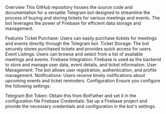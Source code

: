 Overview
This GitHub repository houses the source code and documentation for a versatile Telegram bot designed to streamline the process of buying and storing tickets for various meetings and events. The bot leverages the power of Firebase for efficient data storage and management.

Features
Ticket Purchase: Users can easily purchase tickets for meetings and events directly through the Telegram bot.
Ticket Storage: The bot securely stores purchased tickets and provides quick access for users.
Event Listings: Users can browse and select from a list of available meetings and events.
Firebase Integration: Firebase is used as the backend to store and manage user data, event details, and ticket information.
User Management: The bot allows user registration, authentication, and profile management.
Notifications: Users receive timely notifications about upcoming events and ticket reminders.
Configuration
Ensure you configure the following settings:

Telegram Bot Token: Obtain this from BotFather and set it in the configuration file
Firebase Credentials: Set up a Firebase project and provide the necessary credentials and configuration in the bot's settings.
